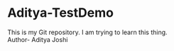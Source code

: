 # Aditya-TestDemo
This is my Git repository. I am trying to learn this thing.
<br>
Author- Aditya Joshi
